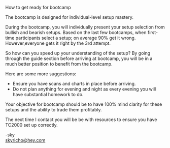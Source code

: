 How to get ready for bootcamp

The bootcamp is designed for individual-level setup mastery. 

During the bootcamp, you will individually present your setup selection from bullish and bearish setups. Based on the last few bootcamps, when first-time participants select a setup; on average 90% get it wrong. However,everyone gets it right by the 3rd attempt.

So how can you speed up your understanding of the setup? By going through the guide section before arriving at bootcamp, you will be in a much better position to benefit from the bootcamp.

Here are some more suggestions:
- Ensure you have scans and charts in place before arriving.
- Do not plan anything for evening and night as every evening you will have substantial homework to do.

Your objective for bootcamp should be to have 100% mind clarity for these setups and the ability to trade them profitably.

The next time I contact you will be be with resources to ensure you have TC2000 set up correctly.

-sky  
skyricho@hey.com
